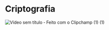 # Criptografia
![Vídeo sem título ‐ Feito com o Clipchamp (1) (1)](https://github.com/user-attachments/assets/661a0dbe-72b6-4f1a-a0b6-0a15d6276f6d)
